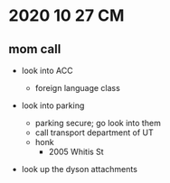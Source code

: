 

# 2020 10 27 CM

## mom call

- look into ACC
  - foreign language class
- look into parking
  - parking secure; go look into them
  - call transport department of UT
  - honk
    - 2005 Whitis St

- look up the dyson attachments





